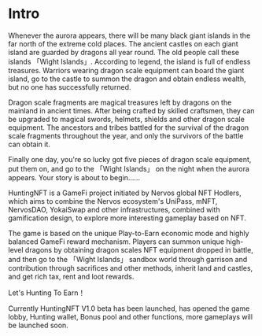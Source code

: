 # Intro

Whenever the aurora appears, there will be many black giant islands in the far north of the extreme cold places. The ancient castles on each giant island are guarded by dragons all year round. The old people call these islands 「Wight Islands」. According to legend, the island is full of endless treasures. Warriors wearing dragon scale equipment can board the giant island, go to the castle to summon the dragon and obtain endless wealth, but no one has successfully returned.

Dragon scale fragments are magical treasures left by dragons on the mainland in ancient times. After being crafted by skilled craftsmen, they can be upgraded to magical swords, helmets, shields and other dragon scale equipment. The ancestors and tribes battled for the survival of the dragon scale fragments throughout the year, and only the survivors of the battle can obtain it.

Finally one day, you're so lucky got five pieces of dragon scale equipment, put them on, and go to the 「Wight Islands」 on the night when the aurora appears. Your story is about to begin……

HuntingNFT is a GameFi project initiated by Nervos global NFT Hodlers, which aims to combine the Nervos ecosystem's UniPass, mNFT, NervosDAO, YokaiSwap and other infrastructures, combined with gamification design, to explore more interesting gameplay based on NFT.

The game is based on the unique Play-to-Earn economic mode and highly balanced GameFi reward mechanism. Players can summon unique high-level dragons by obtaining dragon scales NFT equipment dropped in battle, and then go to the 「Wight Islands」 sandbox world through garrison and contribution through sacrifices and other methods, inherit land and castles, and get rich tax, rent and loot rewards.

Let's Hunting To Earn！

Currently HuntingNFT V1.0 beta has been launched, has opened the game lobby, Hunting wallet, Bonus pool and other functions, more gameplays will be launched soon.
